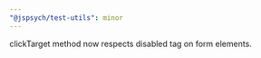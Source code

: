 ```yaml
---
"@jspsych/test-utils": minor
---
```


clickTarget method now respects disabled tag on form elements.
